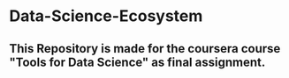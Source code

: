 # Data-Science-Ecosystem
## This Repository is made for the coursera course "Tools for Data Science" as final assignment.
